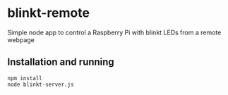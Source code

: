 # blinkt-remote
Simple node app to control a Raspberry Pi with blinkt LEDs from a remote webpage

## Installation and running
```
npm install
node blinkt-server.js
```



